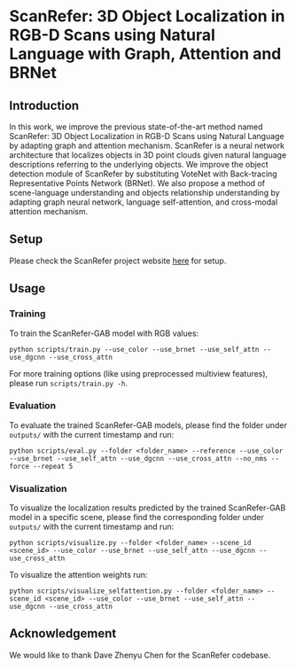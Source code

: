 # ScanRefer: 3D Object Localization in RGB-D Scans using Natural Language with Graph, Attention and BRNet

## Introduction
In this work, we improve the previous state-of-the-art method named ScanRefer: 3D Object Localization in RGB-D Scans using Natural Language by adapting graph and
attention mechanism. ScanRefer is a neural network architecture that localizes objects in 3D point clouds given natural language descriptions referring to the underlying objects. We improve the object detection module of ScanRefer by substituting VoteNet with Back-tracing Representative Points Network (BRNet). We also propose a method of scene-language understanding and objects relationship understanding by adapting graph neural network, language self-attention, and cross-modal attention mechanism.

## Setup
Please check the ScanRefer project website [here](https://github.com/daveredrum/ScanRefer) for setup.

## Usage
### Training
To train the ScanRefer-GAB model with RGB values:
```shell
python scripts/train.py --use_color --use_brnet --use_self_attn --use_dgcnn --use_cross_attn
```
For more training options (like using preprocessed multiview features), please run `scripts/train.py -h`.

### Evaluation
To evaluate the trained ScanRefer-GAB models, please find the folder under `outputs/` with the current timestamp and run:
```shell
python scripts/eval.py --folder <folder_name> --reference --use_color --use_brnet --use_self_attn --use_dgcnn --use_cross_attn --no_nms --force --repeat 5
```

### Visualization
To visualize the localization results predicted by the trained ScanRefer-GAB model in a specific scene, please find the corresponding folder under `outputs/` with the current timestamp and run:
```shell
python scripts/visualize.py --folder <folder_name> --scene_id <scene_id> --use_color --use_brnet --use_self_attn --use_dgcnn --use_cross_attn
```
To visualize the attention weights run:
```shell
python scripts/visualize_selfattention.py --folder <folder_name> --scene_id <scene_id> --use_color --use_brnet --use_self_attn --use_dgcnn --use_cross_attn
```

## Acknowledgement
We would like to thank Dave Zhenyu Chen for the ScanRefer codebase.
